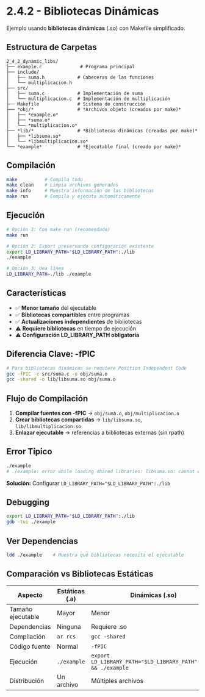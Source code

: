 # 2.4.2 - Bibliotecas Dinámicas

Ejemplo usando **bibliotecas dinámicas** (.so) con Makefile simplificado.

## Estructura de Carpetas

```text
2_4_2_dynamic_libs/
├── example.c              # Programa principal
├── include/
│   ├── suma.h            # Cabeceras de las funciones
│   └── multiplicacion.h
├── src/
│   ├── suma.c            # Implementación de suma
│   └── multiplicacion.c  # Implementación de multiplicación
├── Makefile              # Sistema de construcción
├── *obj/*                # *Archivos objeto (creados por make)*
│   ├── *example.o*
│   ├── *suma.o*
│   └── *multiplicacion.o*
├── *lib/*                # *Bibliotecas dinámicas (creadas por make)*
│   ├── *libsuma.so*
│   └── *libmultiplicacion.so*
└── *example*             # *Ejecutable final (creado por make)*
```

## Compilación

```bash
make          # Compila todo
make clean    # Limpia archivos generados
make info     # Muestra información de las bibliotecas
make run      # Compila y ejecuta automáticamente
```

## Ejecución

```bash
# Opción 1: Con make run (recomendado)
make run

# Opción 2: Export preservando configuración existente
export LD_LIBRARY_PATH="$LD_LIBRARY_PATH":./lib
./example

# Opción 3: Una línea
LD_LIBRARY_PATH=./lib ./example
```

## Características

- ✅ **Menor tamaño** del ejecutable
- ✅ **Bibliotecas compartibles** entre programas
- ✅ **Actualizaciones independientes** de bibliotecas
- ⚠️ **Requiere bibliotecas** en tiempo de ejecución
- ⚠️ **Configuración LD_LIBRARY_PATH obligatoria**

## Diferencia Clave: -fPIC

```bash
# Para bibliotecas dinámicas se requiere Position Independent Code
gcc -fPIC -c src/suma.c -o obj/suma.o
gcc -shared -o lib/libsuma.so obj/suma.o
```

## Flujo de Compilación

1. **Compilar fuentes con -fPIC** → `obj/suma.o`, `obj/multiplicacion.o`
2. **Crear bibliotecas compartidas** → `lib/libsuma.so`, `lib/libmultiplicacion.so`
3. **Enlazar ejecutable** → referencias a bibliotecas externas (sin rpath)

## Error Típico

```bash
./example
# ./example: error while loading shared libraries: libsuma.so: cannot open shared object file
```

**Solución:** Configurar `LD_LIBRARY_PATH="$LD_LIBRARY_PATH":./lib`

## Debugging

```bash
export LD_LIBRARY_PATH="$LD_LIBRARY_PATH":./lib
gdb -tui ./example
```

## Ver Dependencias

```bash
ldd ./example    # Muestra qué bibliotecas necesita el ejecutable
```

## Comparación vs Bibliotecas Estáticas

| Aspecto | Estáticas (.a) | Dinámicas (.so) |
|---------|----------------|-----------------|
| Tamaño ejecutable | Mayor | Menor |
| Dependencias | Ninguna | Requiere .so |
| Compilación | `ar rcs` | `gcc -shared` |
| Código fuente | Normal | `-fPIC` |
| Ejecución | `./example` | `export LD_LIBRARY_PATH="$LD_LIBRARY_PATH":./lib && ./example` |
| Distribución | Un archivo | Múltiples archivos |
